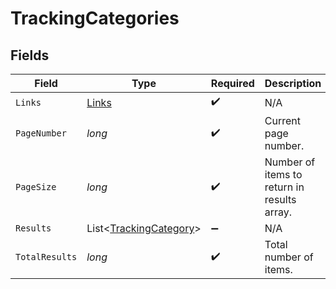 # TrackingCategories


## Fields

| Field                                                             | Type                                                              | Required                                                          | Description                                                       |
| ----------------------------------------------------------------- | ----------------------------------------------------------------- | ----------------------------------------------------------------- | ----------------------------------------------------------------- |
| `Links`                                                           | [Links](../../Models/Shared/Links.md)                             | :heavy_check_mark:                                                | N/A                                                               |
| `PageNumber`                                                      | *long*                                                            | :heavy_check_mark:                                                | Current page number.                                              |
| `PageSize`                                                        | *long*                                                            | :heavy_check_mark:                                                | Number of items to return in results array.                       |
| `Results`                                                         | List<[TrackingCategory](../../Models/Shared/TrackingCategory.md)> | :heavy_minus_sign:                                                | N/A                                                               |
| `TotalResults`                                                    | *long*                                                            | :heavy_check_mark:                                                | Total number of items.                                            |